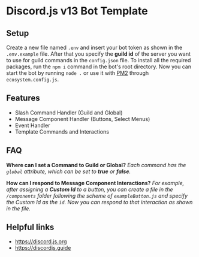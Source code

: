 # Discord.js v13 Bot Template

## Setup

Create a new file named `.env` and insert your bot token as shown in the `.env.example` file. After that you specify the **guild id** of the server you want to use for guild commands in the `config.json` file. To install all the required packages, run the `npm i` command in the bot's root directory. Now you can start the bot by running `node .` or use it with [PM2](https://pm2.keymetrics.io/) through `ecosystem.config.js`.

## Features

 - Slash Command Handler (Guild and Global)
 - Message Component Handler (Buttons, Select Menus)
 - Event Handler
 - Template Commands and Interactions

## FAQ

**Where can I set a Command to Guild or Global?**
*Each command has the `global` attribute, which can be set to **true** or **false**.*

**How can I respond to Message Component Interactions?**
*For example, after assigning a **Custom Id** to a button, you can create a file in the `/components` folder following the scheme of `exampleButton.js` and specify the Custom Id as the `id`. Now you can respond to that interaction as shown in the file.*

## Helpful links
- https://discord.js.org
- https://discordjs.guide
